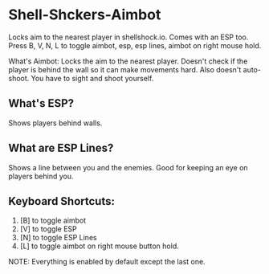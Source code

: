 # Shell-Shckers-Aimbot
Locks aim to the nearest player in shellshock.io. Comes with an ESP too. Press B, V, N, L to toggle aimbot, esp, esp lines, aimbot on right mouse hold.

What's Aimbot:
Locks the aim to the nearest player. Doesn't check if the player is behind the wall so it can make movements hard. Also doesn't auto-shoot. You have to sight and shoot yourself.

## What's ESP?

Shows players behind walls.

## What are ESP Lines?
Shows a line between you and the enemies. Good for keeping an eye on players behind you.

## Keyboard Shortcuts:
1. [B] to toggle aimbot
2. [V] to toggle ESP
3. [N] to toggle ESP Lines
4. [L] to toggle aimbot on right mouse button hold.

NOTE: Everything is enabled by default except the last one.
